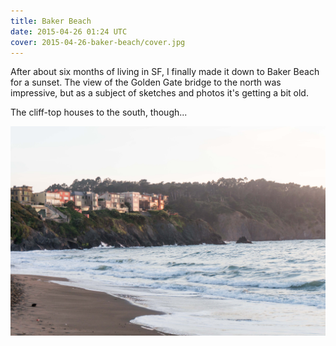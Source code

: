 ```yaml
---
title: Baker Beach
date: 2015-04-26 01:24 UTC
cover: 2015-04-26-baker-beach/cover.jpg
---
```


After about six months of living in SF, I finally made it down to Baker Beach
for a sunset. The view of the Golden Gate bridge to the north was impressive,
but as a subject of sketches and photos it's getting a bit old.

The cliff-top houses to the south, though...

![Baker Beach](2015-04-26-baker-beach/context.jpg)
